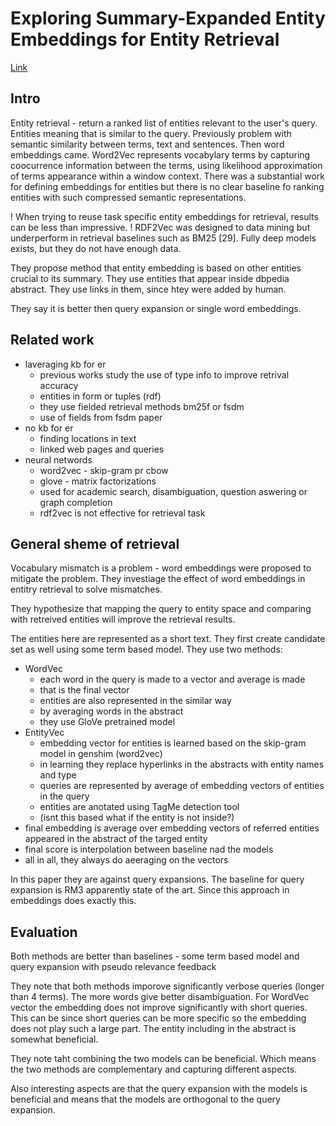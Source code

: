 # Exploring Summary-Expanded Entity Embeddings for Entity Retrieval

[Link](https://ceur-ws.org/Vol-2482/paper7.pdf)

## Intro

Entity retrieval - return a ranked list of entities relevant to the user's query.
Entities meaning that is similar to the query.
Previously problem with semantic similarity between terms, text and sentences.
Then word embeddings came.
Word2Vec represents vocabylary terms by capturing coocurrence information between the terms, using likelihood approximation of terms appearance within a window context.
There was a substantial work for defining embeddings for entities but there is no clear baseline fo ranking entities with such compressed semantic representations.

! When trying to reuse task specific entity embeddings for retrieval, results can be less than impressive.
! RDF2Vec was designed to data mining but underperform in retrieval baselines such as BM25 [29].
Fully deep models exists, but they do not have enough data.

They propose method that entity embedding is based on other entities crucial to its summary. 
They use entities that appear inside dbpedia abstract.
They use links in them, since htey were added by human.

They say it is better then query expansion or single word embeddings.

## Related work

- laveraging kb for er
  - previous works study the use of type info to improve retrival accuracy
  - entities in form or tuples (rdf)
  - they use fielded retrieval methods bm25f or fsdm
  - use of fields from fsdm paper
- no kb for er
  - finding locations in text
  - linked web pages and queries
- neural networds 
  - word2vec - skip-gram pr cbow
  - glove - matrix factorizations
  - used for academic search, disambiguation, question aswering or graph completion
  - rdf2vec is not effective for retrieval task


## General sheme of retrieval

Vocabulary mismatch is a problem - word embeddings were proposed to mitigate the problem.
They investiage the effect of word embeddings in entitry retrieval to solve mismatches.

They hypothesize that mapping the query to entity space and comparing with retreived entities will improve the retrieval results.

The entities here are represented as a short text.
They first create candidate set as well using some term based model. 
They use two methods:
- WordVec
  - each word in the query is made to a vector and average is made
  - that is the final vector
  - entities are also represented in the similar way
  - by averaging words in the abstract
  - they use GloVe pretrained model
- EntityVec
  - embedding vector for entities is learned based on the skip-gram model in genshim (word2vec)
  - in learning they replace hyperlinks in the abstracts with entity names and type
  - queries are represented by average of embedding vectors of entities in the query
  - entities are anotated using TagMe detection tool
  - (isnt this based what if the entity is not inside?)
- final embedding is average over embedding vectors of referred entities appeared in the abstract of the targed entity
- final score is interpolation between baseline nad the models
- all in all, they always do aeeraging on the vectors

In this paper they are against query expansions.
The baseline for query expansion is RM3 apparently state of the art.
Since this approach in embeddings does exactly this.

## Evaluation

Both methods are better than baselines - some term based model and query expansion with pseudo relevance feedback

They note that both methods imporove significantly verbose queries (longer than 4 terms).
The more words give better disambiguation.
For WordVec vector the embedding does not improve significantly with short queries.
This can be since short queries can be more specific so the embedding does not play such a large part.
The entity including in the abstract is somewhat beneficial.

They note taht combining the two models can be beneficial.
Which means the two methods are complementary and capturing different aspects.

Also interesting aspects are that the query expansion with the models is beneficial and means that the models are orthogonal to the query expansion.


